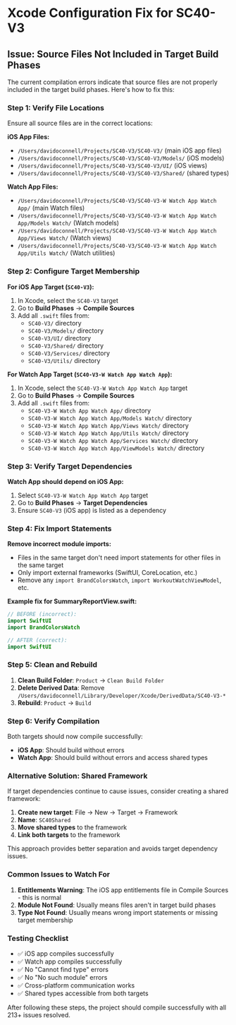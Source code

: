 # Xcode Configuration Fix for SC40-V3

## Issue: Source Files Not Included in Target Build Phases

The current compilation errors indicate that source files are not properly included in the target build phases. Here's how to fix this:

### **Step 1: Verify File Locations**
Ensure all source files are in the correct locations:

**iOS App Files:**
- `/Users/davidoconnell/Projects/SC40-V3/SC40-V3/` (main iOS app files)
- `/Users/davidoconnell/Projects/SC40-V3/SC40-V3/Models/` (iOS models)
- `/Users/davidoconnell/Projects/SC40-V3/SC40-V3/UI/` (iOS views)
- `/Users/davidoconnell/Projects/SC40-V3/SC40-V3/Shared/` (shared types)

**Watch App Files:**
- `/Users/davidoconnell/Projects/SC40-V3/SC40-V3-W Watch App Watch App/` (main Watch files)
- `/Users/davidoconnell/Projects/SC40-V3/SC40-V3-W Watch App Watch App/Models Watch/` (Watch models)
- `/Users/davidoconnell/Projects/SC40-V3/SC40-V3-W Watch App Watch App/Views Watch/` (Watch views)
- `/Users/davidoconnell/Projects/SC40-V3/SC40-V3-W Watch App Watch App/Utils Watch/` (Watch utilities)

### **Step 2: Configure Target Membership**

**For iOS App Target (`SC40-V3`):**
1. In Xcode, select the `SC40-V3` target
2. Go to **Build Phases** → **Compile Sources**
3. Add all `.swift` files from:
   - `SC40-V3/` directory
   - `SC40-V3/Models/` directory
   - `SC40-V3/UI/` directory
   - `SC40-V3/Shared/` directory
   - `SC40-V3/Services/` directory
   - `SC40-V3/Utils/` directory

**For Watch App Target (`SC40-V3-W Watch App Watch App`):**
1. In Xcode, select the `SC40-V3-W Watch App Watch App` target
2. Go to **Build Phases** → **Compile Sources**
3. Add all `.swift` files from:
   - `SC40-V3-W Watch App Watch App/` directory
   - `SC40-V3-W Watch App Watch App/Models Watch/` directory
   - `SC40-V3-W Watch App Watch App/Views Watch/` directory
   - `SC40-V3-W Watch App Watch App/Utils Watch/` directory
   - `SC40-V3-W Watch App Watch App/Services Watch/` directory
   - `SC40-V3-W Watch App Watch App/ViewModels Watch/` directory

### **Step 3: Verify Target Dependencies**

**Watch App should depend on iOS App:**
1. Select `SC40-V3-W Watch App Watch App` target
2. Go to **Build Phases** → **Target Dependencies**
3. Ensure `SC40-V3` (iOS app) is listed as a dependency

### **Step 4: Fix Import Statements**

**Remove incorrect module imports:**
- Files in the same target don't need import statements for other files in the same target
- Only import external frameworks (SwiftUI, CoreLocation, etc.)
- Remove any `import BrandColorsWatch`, `import WorkoutWatchViewModel`, etc.

**Example fix for SummaryReportView.swift:**
```swift
// BEFORE (incorrect):
import SwiftUI
import BrandColorsWatch

// AFTER (correct):
import SwiftUI
```

### **Step 5: Clean and Rebuild**

1. **Clean Build Folder**: `Product` → `Clean Build Folder`
2. **Delete Derived Data**: Remove `/Users/davidoconnell/Library/Developer/Xcode/DerivedData/SC40-V3-*`
3. **Rebuild**: `Product` → `Build`

### **Step 6: Verify Compilation**

Both targets should now compile successfully:
- **iOS App**: Should build without errors
- **Watch App**: Should build without errors and access shared types

### **Alternative Solution: Shared Framework**

If target dependencies continue to cause issues, consider creating a shared framework:

1. **Create new target**: File → New → Target → Framework
2. **Name**: `SC40Shared`
3. **Move shared types** to the framework
4. **Link both targets** to the framework

This approach provides better separation and avoids target dependency issues.

### **Common Issues to Watch For**

1. **Entitlements Warning**: The iOS app entitlements file in Compile Sources - this is normal
2. **Module Not Found**: Usually means files aren't in target build phases
3. **Type Not Found**: Usually means wrong import statements or missing target membership

### **Testing Checklist**

- ✅ iOS app compiles successfully
- ✅ Watch app compiles successfully
- ✅ No "Cannot find type" errors
- ✅ No "No such module" errors
- ✅ Cross-platform communication works
- ✅ Shared types accessible from both targets

After following these steps, the project should compile successfully with all 213+ issues resolved.
